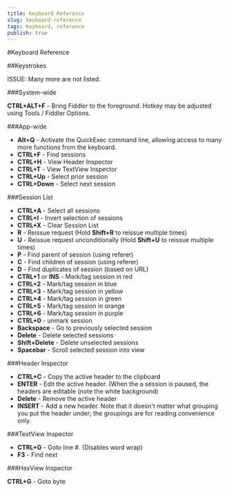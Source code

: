 ```yaml
---
title: Keyboard Reference
slug: keyboard-reference
tags: Keyboard, reference
publish: true
---
```


<!-- http://fiddler2.com/Fiddler/help/keyboard.asp -->

#Keyboard Reference

##Keystrokes

ISSUE: Many more are not listed.

###System-wide

**CTRL+ALT+F** - Bring Fiddler to the foreground.  Hotkey may be adjusted using Tools / Fiddler Options.

###App-wide

* **Alt+Q** - Activate the QuickExec command line, allowing access to many more functions from the keyboard.
* **CTRL+F** - Find sessions
* **CTRL+H** - View Header Inspector
* **CTRL+T** - View TextView Inspector
* **CTRL+Up** - Select prior session
* **CTRL+Down** - Select next session

###Session List

* **CTRL+A** - Select all sessions
* **CTRL+I** - Invert selection of sessions
* **CTRL+X** - Clear Session List
* **R** - Reissue request (Hold **Shift+R** to reissue multiple times)
* **U** - Reissue request unconditionally (Hold **Shift+U** to reissue multiple times)
* **P** - Find parent of session (using referer)
* **C** - Find children of session (using referer)
* **D** - Find duplicates of session (based on URL)
* **CTRL+1** or **INS** - Mark/tag session in red
* **CTRL+2** - Mark/tag session in blue
* **CTRL+3** - Mark/tag session in yellow
* **CTRL+4** - Mark/tag session in green
* **CTRL+5** - Mark/tag session in orange
* **CTRL+6** - Mark/tag session in purple
* **CTRL+0** - unmark session
* **Backspace** - Go to previously selected session
* **Delete** - Delete selected sessions
* **Shift+Delete** - Delete unselected sessions
* **Spacebar** - Scroll selected session into view

###Header Inspector

* **CTRL+C** - Copy the active header to the clipboard
* **ENTER** - Edit the active header.  (When the a session is paused, the headers are editable (note the white background)
* **Delete** - Remove the active header
* **INSERT** - Add a new header.  Note that it doesn't matter what grouping you put the header under; the groupings are for reading convenience only.

###TextView Inspector

* **CTRL+G** - Goto line #. (Disables word wrap)
* **F3** - Find next

###HexView Inspector

**CTRL+G** - Goto byte